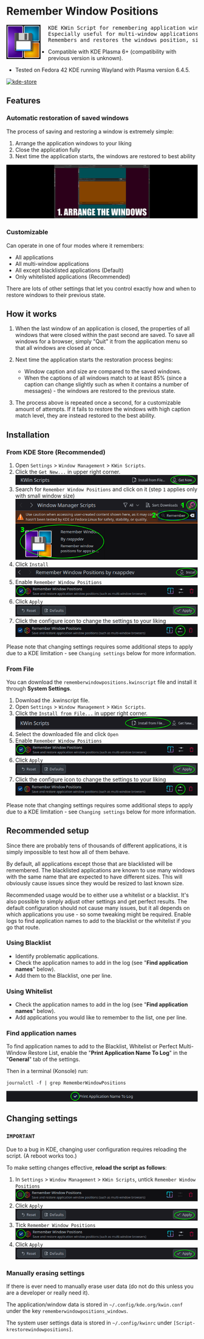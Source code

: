 # Remember Window Positions

<img align="left" style="margin-right: 20px" width="90" height="90" src="./assets/icon.png">

<pre>KDE KWin Script for remembering application window properties.
Especially useful for multi-window applications such as browsers.
Remembers and restores the windows position, size, screen and virtual desktop.</pre>

* Compatible with KDE Plasma 6+ (compatibility with previous version is unknown).

* Tested on Fedora 42 KDE running Wayland with Plasma version 6.4.5.

[![kde-store](https://img.shields.io/badge/KDE%20Store-download-blue?logo=KDE)](https://store.kde.org/p/2324743)

## Features

### Automatic restoration of saved windows

The process of saving and restoring a window is extremely simple:

1. Arrange the application windows to your liking
2. Close the application fully
3. Next time the application starts, the windows are restored to best ability

![](./assets/restore_process.gif)

### Customizable

Can operate in one of four modes where it remembers:

- All applications
- All multi-window applications
- All except blacklisted applications (Default)
- Only whitelisted applications (Recommended)

There are lots of other settings that let you control exactly how and when to restore windows to their previous state.

## How it works

1. When the last window of an application is closed, the properties of all windows that were closed within the past second are saved. To save all windows for a browser, simply "Quit" it from the application menu so that all windows are closed at once.

2. Next time the application starts the restoration process begins:
    - Window caption and size are compared to the saved windows.
    - When the captions of all windows match to at least 85% (since a caption can change slightly such as when it contains a number of messages) - the windows are restored to the previous state.

3. The process above is repeated once a second, for a customizable amount of attempts. If it fails to restore the windows with high caption match level, they are instead restored to the best ability.

## Installation

### From KDE Store (Recommended)

1) Open `Settings` > `Window Management` > `KWin Scripts`.
2) Click the `Get New...` in upper right corner.<br>
![](./assets/get.png)<br>
3) Search for `Remember Window Positions` and click on it (step `1` applies only with small window size)<br>
![](./assets/search.png)<br>
4) Click `Install`<br>
![](./assets/download.png)<br>
5) Enable `Remember Window Positions`<br>
![](./assets/tick.png)<br>
6) Click `Apply`<br>
![](./assets/apply.png)<br>
7) Click the configure icon to change the settings to your liking<br>
![](./assets/configure.png)<br>

Please note that changing settings requires some additional steps to apply due to a KDE limitation - see `Changing settings` below for more information.

### From File

You can download the `rememberwindowpositions.kwinscript` file and install it through **System Settings**.
1) Download the .kwinscript file.
2) Open `Settings` > `Window Management` > `KWin Scripts`.
3) Click the `Install from File...` in upper right corner.<br>
![](./assets/install.png)<br>
4) Select the downloaded file and click `Open`
5) Enable `Remember Window Positions`<br>
![](./assets/tick.png)<br>
6) Click `Apply`<br>
![](./assets/apply.png)<br>
7) Click the configure icon to change the settings to your liking<br>
![](./assets/configure.png)<br>

Please note that changing settings requires some additional steps to apply due to a KDE limitation - see `Changing settings` below for more information.

## Recommended setup

Since there are probably tens of thousands of different applications, it is simply impossible to test how all of them behave.

By default, all applications except those that are blacklisted will be remembered. The blacklisted applications are known to use many windows with the same name that are expected to have different sizes. This will obviously cause issues since they would be resized to last known size.

Recommended usage would be to either use a whitelist or a blacklist. It's also possible to simply adjust other settings and get perfect results. The default configuration should not cause many issues, but it all depends on which applications you use - so some tweaking might be required. Enable logs to find application names to add to the blacklist or the whitelist if you go that route.

### Using Blacklist

* Identify problematic applications.
* Check the application names to add in the log (see "**Find application names**" below).
* Add them to the Blacklist, one per line.

### Using Whitelist

* Check the application names to add in the log (see "**Find application names**" below).
* Add applications you would like to remember to the list, one per line.

### Find application names

To find application names to add to the Blacklist, Whitelist or Perfect Multi-Window Restore List, enable the "**Print Application Name To Log**" in the "**General**" tab of the settings.

Then in a terminal (Konsole) run:

    journalctl -f | grep RememberWindowPositions

![](./assets/print.png)<br>

## Changing settings

### **`IMPORTANT`**

Due to a bug in KDE, changing user configuration requires reloading the script. (A reboot works too.)

To make setting changes effective, **reload the script as follows**:

1) In `Settings` > `Window Management` > `KWin Scripts`, untick `Remember Window Positions`<br>
![](./assets/untick.png)<br>
2) Click `Apply`<br>
![](./assets/apply.png)<br>
3) Tick `Remember Window Positions`<br>
![](./assets/tick.png)<br>
4) Click `Apply`<br>
![](./assets/apply.png)<br>

### Manually erasing settings ###

If there is ever need to manually erase user data (do not do this unless you are a developer or really need it).

The application/window data is stored in `~/.config/kde.org/kwin.conf` under the key `rememberwindowpositions_windows`.

The system user settings data is stored in `~/.config/kwinrc` under `[Script-krestorewindowpositions]`.